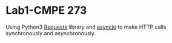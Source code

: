 # Lab1-CMPE 273


Using Python3 [Requests](http://docs.python-requests.org/en/master/) library and [asyncio](https://docs.python.org/3/library/asyncio.html) to make HTTP calls synchronously and asynchronously.

